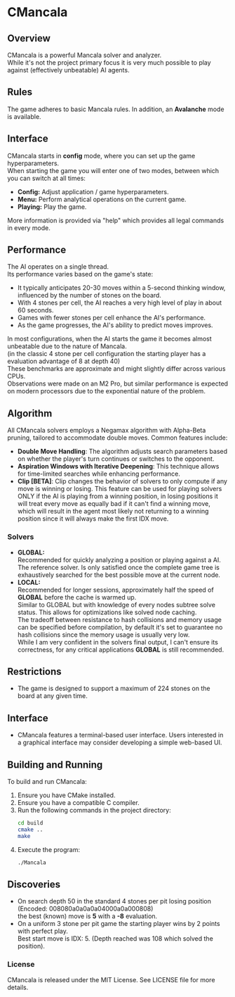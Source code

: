# CMancala

## Overview
CMancala is a powerful Mancala solver and analyzer.<br>
While it's not the project primary focus it is very much possible to play against (effectively unbeatable) AI agents.

## Rules
The game adheres to basic Mancala rules. In addition, an **Avalanche** mode is available.

## Interface
CMancala starts in **config** mode, where you can set up the game hyperparameters.<br>
When starting the game you will enter one of two modes, between which you can switch at all times:
- **Config:** Adjust application / game hyperparameters.
- **Menu:** Perform analytical operations on the current game.
- **Playing:** Play the game.

More information is provided via "help" which provides all legal commands in every mode.

## Performance
The AI operates on a single thread.<br> Its performance varies based on the game's state:<br>
- It typically anticipates 20-30 moves within a 5-second thinking window, influenced by the number of stones on the board.<br>
- With 4 stones per cell, the AI reaches a very high level of play in about 60 seconds.<br>
- Games with fewer stones per cell enhance the AI's performance.<br>
- As the game progresses, the AI's ability to predict moves improves.<br>

In most configurations, when the AI starts the game it becomes almost unbeatable due to the nature of Mancala.<br>
(in the classic 4 stone per cell configuration the starting player has a evaluation advantage of 8 at depth 40)<br>
These benchmarks are approximate and might slightly differ across various CPUs.<br>
Observations were made on an M2 Pro, but similar performance is expected on modern processors due to the exponential nature of the problem.<br>

## Algorithm
All CMancala solvers employs a Negamax algorithm with Alpha-Beta pruning, tailored to accommodate double moves. Common features include:
- **Double Move Handling**: The algorithm adjusts search parameters based on whether the player's turn continues or switches to the opponent.
- **Aspiration Windows with Iterative Deepening**: This technique allows for time-limited searches while enhancing performance.
- **Clip [BETA]**: Clip changes the behavior of solvers to only compute if any move is winning or losing. This feature can be used for playing solvers ONLY if the AI is playing from a winning position, in losing positions it will treat every move as equally bad if it can't find a winning move, which will result in the agent most likely not returning to a winning position since it will always make the first IDX move.

### Solvers
- **GLOBAL:**<br>Recommended for quickly analyzing a position or playing against a AI.<br>The reference solver. Is only satisfied once the complete game tree is exhaustively searched for the best possible move at the current node.
- **LOCAL:**<br>Recommended for longer sessions, approximately half the speed of **GLOBAL** before the cache is warmed up.<br>Similar to GLOBAL but with knowledge of every nodes subtree solve status. This allows for optimizations like solved node caching.<br>
The tradeoff between resistance to hash collisions and memory usage can be specified before compilation, by default it's set to guarantee no hash collisions since the memory usage is usually very low.<br>
While I am very confident in the solvers final output, I can't ensure its correctness, for any critical applications **GLOBAL** is still recommended.

## Restrictions
- The game is designed to support a maximum of 224 stones on the board at any given time.

## Interface
- CMancala features a terminal-based user interface. Users interested in a graphical interface may consider developing a simple web-based UI.

## Building and Running
To build and run CMancala:

1. Ensure you have CMake installed.
2. Ensure you have a compatible C compiler.
3. Run the following commands in the project directory:
    ```bash
    cd build
    cmake ..
    make
    ```
4. Execute the program:
    ```bash
    ./Mancala
    ```

## Discoveries
- On search depth 50 in the standard 4 stones per pit losing position (Encoded: 008080a0a0a0a04000a0a000808)<br> the best (known) move is **5** with a **-8** evaluation.
- On a uniform 3 stone per pit game the starting player wins by 2 points with perfect play.<br>Best start move is IDX: 5. (Depth reached was 108 which solved the position).

### License
CMancala is released under the MIT License. See LICENSE file for more details.